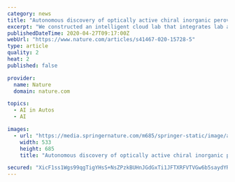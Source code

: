 ```yaml
---
category: news
title: "Autonomous discovery of optically active chiral inorganic perovskite nanocrystals through an intelligent cloud lab"
excerpt: "We constructed an intelligent cloud lab that integrates lab automation with cloud servers and artificial intelligence (AI ... and offline theoretical analysis revealed the thermodynamic mechanism inside the materials. This self-driving cloud lab enables efficient and reliable collaborations across the world, reduces the setup costs of in ..."
publishedDateTime: 2020-04-27T09:17:00Z
webUrl: "https://www.nature.com/articles/s41467-020-15728-5"
type: article
quality: 2
heat: 2
published: false

provider:
  name: Nature
  domain: nature.com

topics:
  - AI in Autos
  - AI

images:
  - url: "https://media.springernature.com/m685/springer-static/image/art%3A10.1038%2Fs41467-020-15728-5/MediaObjects/41467_2020_15728_Fig1_HTML.png"
    width: 533
    height: 685
    title: "Autonomous discovery of optically active chiral inorganic perovskite nanocrystals through an intelligent cloud lab"

secured: "XicF1ss1Wgs99qgTigYHsS+NsZPzkBUHnJGdGxTi1JFTXRFVTVGw6b5saydYRIpg6brll8VIOpG5Qdl2LWjZY+NDzdMT/D+lmzMDglStUYiC29I2oDVCfizOyDRAgR6zrEE2PZ8YA8QdhE14CJNWrlj1+pB2B5f9k5edXQXRttm8LA2SDSclC7TrJI9Gv/LzCwI7Md2EXvzq2tRxvmjx0YYvvLEFv6zh2gJ0xBmHoAX8aTrg93jNUKWUc2cymbc2rcdLLuTK+7R8kYK/y21nZxAoghGQ70rml3kSpcGXy/CO5MUkX9SIAYbDTyY56fcrQY3wxmVyK+O11hD7wDHIXGofyR3i3wocWR/PystyJEFyUbXI7h3xSpxQm/2hmprlOiG8SFlv8P1ryCJKMhy0xhqFekIFt9QjDMlW/21RC+WKDATQsUO8Jb+J69baTkEWZncKV4DpGEYQWhHHbfWb1iN78hWtYGktNy+SHdd+1HM=;rENQVaXGG4tXVC1VEb9Qwg=="
---
```



